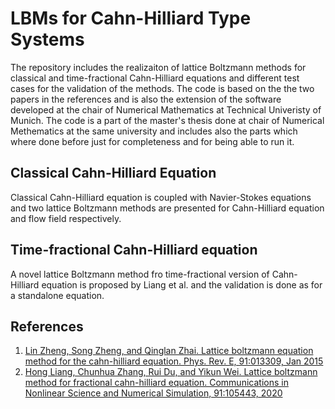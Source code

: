 # LBMs for Cahn-Hilliard Type Systems

The repository includes the realizaiton of lattice Boltzmann methods for classical and time-fractional Cahn-Hilliard equations and different test cases for the validation of the methods. The code is based on the the two papers in the references and is also the extension of the software developed at the chair of Numerical Mathematics at Technical Univeristy of Munich. The code is a part of the master's thesis done at chair of Numerical Methematics at the same university and includes also the parts which where done before just for completeness and for being able to run it.

## Classical Cahn-Hilliard Equation
Classical Cahn-Hilliard equation is coupled with Navier-Stokes equations and two lattice Boltzmann methods are presented for Cahn-Hilliard equation and flow field respectively.

## Time-fractional Cahn-Hilliard equation
A novel lattice Boltzmann method fro time-fractional version of Cahn-Hilliard equation is proposed by Liang et al. and the validation is done as for a standalone equation.


## References
1. [Lin Zheng, Song Zheng, and Qinglan Zhai. Lattice boltzmann equation method for the
cahn-hilliard equation. Phys. Rev. E, 91:013309, Jan 2015](https://journals.aps.org/pre/abstract/10.1103/PhysRevE.91.013309)
2. [Hong Liang, Chunhua Zhang, Rui Du, and Yikun Wei. Lattice boltzmann method for
fractional cahn-hilliard equation. Communications in Nonlinear Science and Numerical
Simulation, 91:105443, 2020](https://www.sciencedirect.com/science/article/abs/pii/S1007570420302744)
